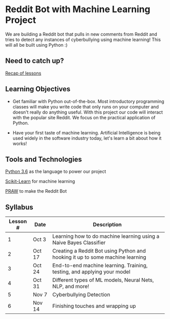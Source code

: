 # Reddit Bot with Machine Learning Project
We are building a Reddit bot that pulls in new comments from Reddit and tries to detect any instances of cyberbullying using machine learning! This will all be built using Python :)

## Need to catch up?
[Recap of lessons](https://dynalist.io/d/WZCbxjXQUOw0CD0NYiGQjtF_)

## Learning Objectives

- Get familiar with Python out-of-the-box. Most introductory programming classes will make you write code that only runs on your computer and doesn't really do anything useful. With this project our code will interact with the popular site Reddit. We focus on the practical application of Python.

- Have your first taste of machine learning. Artificial Intelligence is being used widely in the software industry today, let's learn a bit about how it works!

## Tools and Technologies

[Python 3.6](https://www.python.org/downloads/release/python-366/) as the language to power our project

[Scikit-Learn](http://scikit-learn.org/stable/) for machine learning

[PRAW](https://praw.readthedocs.io/en/latest/) to make the Reddit Bot

## Syllabus

Lesson # | Date | Description
--|--|--
1 | Oct 3 | Learning how to do machine learning using a Naive Bayes Classifier
2 | Oct 17 | Creating a Reddit Bot using Python and hooking it up to some machine learning
3 | Oct 24 | End-to-end machine learning. Training, testing, and applying your model
4 | Oct 31 | Different types of ML models, Neural Nets, NLP, and more!
5 | Nov 7 | Cyberbullying Detection 
6 | Nov 14 | Finishing touches and wrapping up
